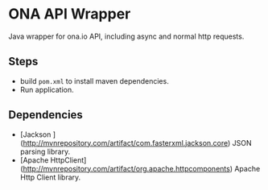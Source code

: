 ONA API Wrapper
===============
Java wrapper for ona.io API, including async and normal http requests.

Steps
-----
 * build `pom.xml` to install maven dependencies.
 * Run application.
 
Dependencies
------------
 * [Jackson ] (http://mvnrepository.com/artifact/com.fasterxml.jackson.core) JSON parsing library.
 * [Apache HttpClient] (http://mvnrepository.com/artifact/org.apache.httpcomponents) Apache Http Client library.
